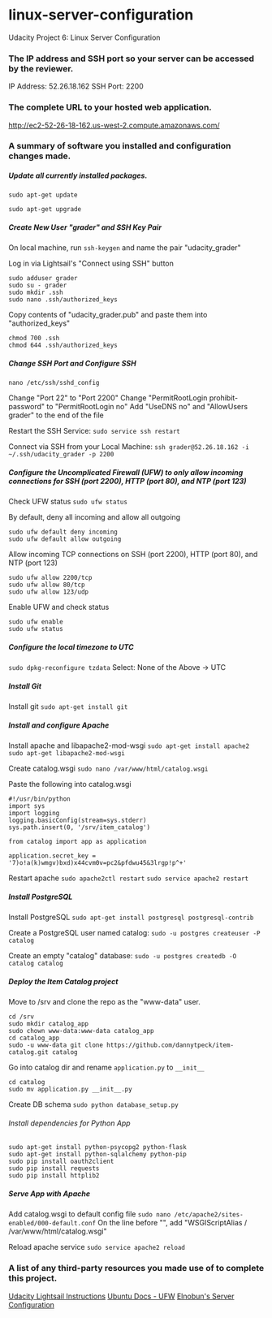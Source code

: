 # linux-server-configuration
Udacity Project 6: Linux Server Configuration

### The IP address and SSH port so your server can be accessed by the reviewer.
IP Address: 52.26.18.162
SSH Port: 2200

### The complete URL to your hosted web application.
http://ec2-52-26-18-162.us-west-2.compute.amazonaws.com/

### A summary of software you installed and configuration changes made.
##### Update all currently installed packages.
```sudo apt-get update```

```sudo apt-get upgrade```

##### Create New User "grader" and SSH Key Pair
On local machine, run ```ssh-keygen``` and name the pair "udacity_grader"

Log in via Lightsail's "Connect using SSH" button
```
sudo adduser grader
sudo su - grader
sudo mkdir .ssh
sudo nano .ssh/authorized_keys
```

Copy contents of "udacity_grader.pub" and paste them into "authorized_keys"
```
chmod 700 .ssh
chmod 644 .ssh/authorized_keys
```

##### Change SSH Port and Configure SSH
```nano /etc/ssh/sshd_config```

Change "Port 22" to "Port 2200"
Change "PermitRootLogin prohibit-password" to "PermitRootLogin no"
Add "UseDNS no" and "AllowUsers grader" to the end of the file

Restart the SSH Service:
```sudo service ssh restart```

Connect via SSH from your Local Machine:
```ssh grader@52.26.18.162 -i ~/.ssh/udacity_grader -p 2200```

##### Configure the Uncomplicated Firewall (UFW) to only allow incoming connections for SSH (port 2200), HTTP (port 80), and NTP (port 123)
Check UFW status
```sudo ufw status```

By default, deny all incoming and allow all outgoing
```
sudo ufw default deny incoming
sudo ufw default allow outgoing
```

Allow incoming TCP connections on SSH (port 2200), HTTP (port 80), and NTP (port 123)
```
sudo ufw allow 2200/tcp
sudo ufw allow 80/tcp
sudo ufw allow 123/udp
```

Enable UFW and check status
```
sudo ufw enable
sudo ufw status
```

##### Configure the local timezone to UTC
```sudo dpkg-reconfigure tzdata```
Select: None of the Above -> UTC

##### Install Git
Install git
```sudo apt-get install git```

##### Install and configure Apache
Install apache and libapache2-mod-wsgi
```sudo apt-get install apache2```
```sudo apt-get libapache2-mod-wsgi```

Create catalog.wsgi
```sudo nano /var/www/html/catalog.wsgi```

Paste the following into catalog.wsgi
```
#!/usr/bin/python
import sys
import logging
logging.basicConfig(stream=sys.stderr)
sys.path.insert(0, '/srv/item_catalog')

from catalog import app as application

application.secret_key = '7)o!a(k)wmgv)bxd)x44cvm0v=pc2&pfdwu45&3lrgp!p^+'
```

Restart apache
```sudo apache2ctl restart```
```sudo service apache2 restart```

##### Install PostgreSQL
Install PostgreSQL
```sudo apt-get install postgresql postgresql-contrib```

Create a PostgreSQL user named catalog:
```sudo -u postgres createuser -P catalog```

Create an empty "catalog" database:
```sudo -u postgres createdb -O catalog catalog```

##### Deploy the Item Catalog project
Move to /srv and clone the repo as the "www-data" user.
```
cd /srv
sudo mkdir catalog_app
sudo chown www-data:www-data catalog_app
cd catalog_app
sudo -u www-data git clone https://github.com/dannytpeck/item-catalog.git catalog
```

Go into catalog dir and rename ```application.py``` to ```__init__```
```
cd catalog
sudo mv application.py __init__.py
```

Create DB schema
```sudo python database_setup.py```

###### Install dependencies for Python App
```
sudo apt-get install python-psycopg2 python-flask
sudo apt-get install python-sqlalchemy python-pip
sudo pip install oauth2client
sudo pip install requests
sudo pip install httplib2
```


##### Serve App with Apache
Add catalog.wsgi to default config file
```sudo nano /etc/apache2/sites-enabled/000-default.conf```
On the line before "</VirtualHost>", add "WSGIScriptAlias / /var/www/html/catalog.wsgi"

Reload apache service
```sudo service apache2 reload```

### A list of any third-party resources you made use of to complete this project.
[Udacity Lightsail Instructions](https://classroom.udacity.com/nanodegrees/nd004/parts/ab002e9a-b26c-43a4-8460-dc4c4b11c379/modules/357367901175462/lessons/3573679011239847/concepts/c4cbd3f2-9adb-45d4-8eaf-b5fc89cc606e)
[Ubuntu Docs - UFW](https://help.ubuntu.com/community/UFW)
[Elnobun's Server Configuration](https://github.com/elnobun/Linux-Server-Configuration)
